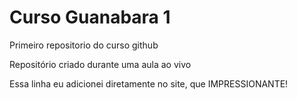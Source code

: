 # Curso Guanabara 1
 Primeiro repositorio do curso github

 Repositório criado durante uma aula ao vivo

 Essa linha eu adicionei diretamente no site, que IMPRESSIONANTE!
